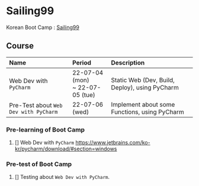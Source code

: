 # Sailing99
Korean Boot Camp : [Sailing99](https://github.com/users/unchaptered/projects/3/views/1)

## Course

| Name | Period | Description |
| :--- | :----- | :---------- |
| Web Dev with `PyCharm` | 22-07-04 (mon)<br>~ 22-07-05 (tue)| Static Web (Dev, Build, Deploy), using PyCharm |
| Pre-Test about `Web Dev with PyCharm` | 22-07-06 (wed) | Implement about some Functions, using PyCharm |

### Pre-learning of Boot Camp

1. [] Web Dev with `PyCharm` https://www.jetbrains.com/ko-kr/pycharm/download/#section=windows

### Pre-test of Boot Camp

1. [] Testing about `Web Dev with PyCharm`.
